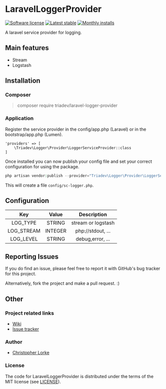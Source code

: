 # LaravelLoggerProvider

[![Software license][ico-license]](LICENSE)
[![Latest stable][ico-version-stable]][link-packagist]
[![Monthly installs][ico-downloads-monthly]][link-downloads]

A laravel service provider for logging.

## Main features
- Stream
- Logstash

## Installation

### Composer
> composer require triadev/laravel-logger-provider

### Application
Register the service provider in the config/app.php (Laravel) or in the bootstrap/app.php (Lumen).
```
'providers' => [
    \Triadev\Logger\Provider\LoggerServiceProvider::class
]
```

Once installed you can now publish your config file and set your correct configuration for using the package.
```php
php artisan vendor:publish --provider="Triadev\Logger\Provider\LoggerServiceProvider" --tag="config"
```

This will create a file ```config/sc-logger.php```.

## Configuration
| Key        | Value           | Description  |
|:-------------:|:-------------:|:-----:|
| LOG_TYPE | STRING | stream or logstash |
| LOG_STREAM | INTEGER | php://stdout, ... |
| LOG_LEVEL | STRING | debug,error, ... |

## Reporting Issues
If you do find an issue, please feel free to report it with GitHub's bug tracker for this project.

Alternatively, fork the project and make a pull request. :)

## Other

### Project related links
- [Wiki](https://github.com/triadev/LaravelLoggerProvider/wiki)
- [Issue tracker](https://github.com/triadev/LaravelLoggerProvider/issues)

### Author
- [Christopher Lorke](mailto:christopher.lorke@gmx.de)

### License
The code for LaravelLoggerProvider is distributed under the terms of the MIT license (see [LICENSE](LICENSE)).

[ico-license]: https://img.shields.io/github/license/triadev/LaravelLoggerProvider.svg?style=flat-square
[ico-version-stable]: https://img.shields.io/packagist/v/triadev/laravel-logger-provider.svg?style=flat-square
[ico-downloads-monthly]: https://img.shields.io/packagist/dm/triadev/laravel-logger-provider.svg?style=flat-square

[link-packagist]: https://packagist.org/packages/triadev/laravel-logger-provider
[link-downloads]: https://packagist.org/packages/triadev/laravel-logger-provider/stats